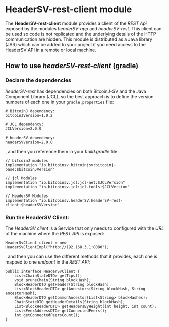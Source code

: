 # HeaderSV-rest-client module

The **HeaderSV-rest-client** module provides a client of the *REST Api* exposed by the modules *headerSV-app* and 
*headerSV-rest*. This client can be used so code is not replicated and the underlying details of the HTTP 
communication are hidden. This module is distributed as a Java library (JAR) which can be added to your project if you 
need access to the HeaderSV API in a remote or local machine.

## How to use *headerSV-rest-client* (gradle)

### Declare the dependencies

*headerSV-rest* has dependencies on both BitcoinJ-SV and the Java Component Library (JCL), so the best approach is to
define the version numbers of each one in your `gradle.properties` file:

```
# BitcoinJ dependency:
bitcoinJVersion=1.0.2

# JCL dependency:
JCLVersion=2.0.0

# headerSV dependency:
headerSVVersion=2.0.0
```
, and then you reference them in your *build.gradle* file:

```
// bitcoinJ modules
implementation "io.bitcoinsv.bitcoinjsv:bitcoinj-base:$bitcoinJVersion"

// jcl Modules
implementation "io.bitcoinsv.jcl:jcl-net:$JCLVersion"
implementation "io.bitcoinsv.jcl:jcl-tools:$JCLVersion"

// HeaderSV Modules
implementation "io.bitcoinsv.headerSV:headerSV-rest-client:$headerSVVersion"

```

### Run the HeaderSV Client:

The *HeaderSV client* is a Service that only needs to configured with the *URL* of the machine where the *REST API* 
is exposed:

```
HeaderSvClient client = new HeaderSvClientImpl("http://192.168.3.1:8080");
```

, and then you can use the different methods that it provides, each one is mapped to one *endpont* in the *REST API*:

```
public interface HeaderSvClient {
    List<ChainStateDTO> getTips();
    void pruneChain(String blockHash);
    BlockHeaderDTO getHeader(String blockHash);
    List<BlockHeaderDTO> getAncestors(String blockHash, String ancestorHash);
    BlockHeaderDTO getCommonAncestor(List<String> blockHashes);
    ChainStateDTO getHeaderDetails(String blockHash);
    List<BlockHeaderDTO> getHeadersByHeight(int height, int count);
    List<PeerAddressDTO> getConnectedPeers();
    int getConnectedPeersCount();
}
```